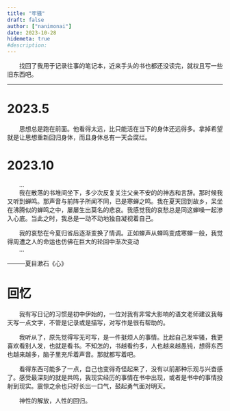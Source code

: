 ```yaml
---
title: "牢骚"
draft: false
author: ["nanimonai"]
date: 2023-10-28
hidemeta: true
#description: 
---
```



&emsp;&emsp;找回了我用于记录往事的笔记本，近来手头的书也都还没读完，就权且写一些旧东西吧。

* * *   

#	2023.5
  

&emsp;&emsp;思想总是跑在前面。他看得太远，比只能活在当下的身体还远得多。拿掉希望就是让思想重新回归身体，而且身体总有一天会腐烂。  
  

#	2023.10
&emsp;&emsp;...  
&emsp;&emsp;我在散落的书堆间坐下，多少次反复关注父亲不安的的神态和言辞。那时候我又听到蝉鸣。那声音与前阵子所闻不同，已是寒蝉之鸣。我在夏天回到故乡，呆坐在沸腾似的蝉鸣之中，屡屡生出莫名的悲哀。我感觉我的哀愁总是同这蝉噪一起渗入心底。当此之时，我总是一动不动地独自凝视着自己。  

&emsp;&emsp;我的哀愁在今夏归省后逐渐变换了情调。正如蝉声从蝉鸣变成寒蝉一般，我觉得周遭之人的命运也仿佛在巨大的轮回中渐次变动  
&emsp;&emsp;...  
  
  ———夏目漱石《心》  
  
  
  
  #	回忆  
  &emsp;&emsp;我有写日记的习惯是初中伊始的，一位对我有非常大影响的语文老师建议我每天写一点文字，不管是记录或是描写，对写作是很有帮助的。  

  &emsp;&emsp;我听从了，原先觉得写无可写，是一件挺烦人的事情。比起自己发牢骚，我更喜欢看别人发，也就是看书。不知怎的，书越看约多，人也越来越愚钝，想得东西也越来越多，脑子里充斥着声音。那就都写着吧。  

  &emsp;&emsp;看得东西可能多了一点，自己也变得奇怪起来了，没有以前那种乐观与兴奋感了。感受最深刻的就是共鸣，我现实经历的事情在书中出现，或者是书中的事情投射到现实。震惊之余也只好长出一口气，鼓起勇气面对明天。

  &emsp;&emsp;神性的解放，人性的回归。
